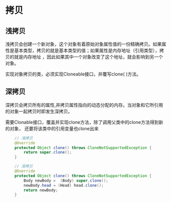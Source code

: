 # 拷贝



## 浅拷贝

浅拷贝会创建一个新对象，这个对象有着原始对象属性值的一份精确拷贝。如果属性是基本类型，拷贝的就是基本类型的值；如果属性是内存地址（引用类型），拷贝的就是内存地址 ，因此如果其中一个对象改变了这个地址，就会影响到另一个对象。

实现对象拷贝的类，必须实现Cloneable接口，并覆写clone( )方法。 



## 深拷贝

深拷贝会拷贝所有的属性,并拷贝属性指向的动态分配的内存。当对象和它所引用的对象一起拷贝时即发生深拷贝。

需要Clonable接口，覆盖并实现clone方法，除了调用父类中的clone方法得到新的对象， 还要将该类中的引用变量也clone出来

```java
	// 浅拷贝
	@Override
    protected Object clone() throws CloneNotSupportedException {
        return super.clone();
    }

	// 深拷贝
	@Override
    protected Object clone() throws CloneNotSupportedException {
        Body newBody =  (Body) super.clone();
        newBody.head = (Head) head.clone();
        return newBody;
    }
```

